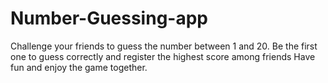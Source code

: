 # Number-Guessing-app
Challenge your friends to guess the number between 1 and 20. Be               the first one to guess correctly and register the highest score               among friends Have fun and enjoy the game together.
